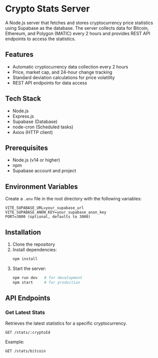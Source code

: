 # Crypto Stats Server

A Node.js server that fetches and stores cryptocurrency price statistics using Supabase as the database. The server collects data for Bitcoin, Ethereum, and Polygon (MATIC) every 2 hours and provides REST API endpoints to access the statistics.

## Features

- Automatic cryptocurrency data collection every 2 hours
- Price, market cap, and 24-hour change tracking
- Standard deviation calculations for price volatility
- REST API endpoints for data access

## Tech Stack

- Node.js
- Express.js
- Supabase (Database)
- node-cron (Scheduled tasks)
- Axios (HTTP client)

## Prerequisites

- Node.js (v14 or higher)
- npm
- Supabase account and project

## Environment Variables

Create a `.env` file in the root directory with the following variables:

```env
VITE_SUPABASE_URL=your_supabase_url
VITE_SUPABASE_ANON_KEY=your_supabase_anon_key
PORT=3000 (optional, defaults to 3000)
```

## Installation

1. Clone the repository
2. Install dependencies:
   ```bash
   npm install
   ```
3. Start the server:
   ```bash
   npm run dev   # for development
   npm start     # for production
   ```

## API Endpoints

### Get Latest Stats

Retrieves the latest statistics for a specific cryptocurrency.

```
GET /stats/:cryptoId
```

Example:
```
GET /stats/bitcoin
```